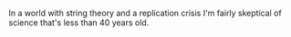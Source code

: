 In a world with string theory and a replication crisis I'm fairly skeptical of science that's less than 40 years old.

